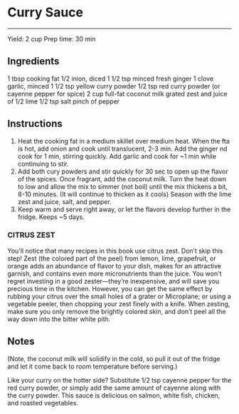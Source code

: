# Curry Sauce
---
Yield: 2 cup
Prep time: 30 min

## Ingredients

1 tbsp cooking fat
1/2 inion, diced
1 1/2 tsp minced fresh ginger
1 clove garlic, minced
1 1/2 tsp yellow curry powder
1/2 tsp red curry powder (or cayenne pepper for spice)
2 cup full-fat coconut milk
grated zest and juice of 1/2 lime
1/2 tsp salt
pinch of pepper

## Instructions
1. Heat the cooking fat in a medium skillet over medium heat. When the fta is hot, add onion and cook until translucent, 2-3 min. Add the ginger nd cook for 1 min, stirring quickly. Add garlic and cook for ~1 min while continuing to stir.
2. Add both cury powders and stir quickly for 30 sec to open up the flavor of the spices. Once fragrant, add the coconut milk. Turn the heat down to low and allow the mix to simmer (not boil) until the mix thickens a bit, 8-10 minutes. (It will continue to thicken as it cools) Season with the lime zest and juice, salt, and pepper.
3. Keep warm and serve right away, or let the flavors develop further in the fridge. Keeps ~5 days.

### CITRUS ZEST 
You'll notice that many recipes in this book
use citrus zest. Don’t skip this step! Zest (the colored part
of the peel) from lemon, lime, grapefruit, or orange adds an
abundance of flavor to your dish, makes for an attractive
garnish, and contains even more micronutrients than the
juice. You won't regret investing in a good zester—they’re
inexpensive, and will save you precious time in the kitchen.
However, you can get the same effect by rubbing your citrus
over the small holes of a grater or Microplane; or using
a vegetable peeler, then chopping your zest finely with a
knife. When zesting, make sure you only remove the brightly
colored skin, and don’t peel all the way down into the bitter
white pith.


## Notes

(Note, the coconut milk will solidify in the cold, so pull it
out of the fridge and let it come back to room temperature
before serving.)


Like your curry on the hotter side?
Substitute 1/2 tsp cayenne pepper
for the red curry powder, or simply
add the same amount of cayenne
along with the curry powder. This
sauce is delicious on salmon, white
fish, chicken, and roasted vegetables.
